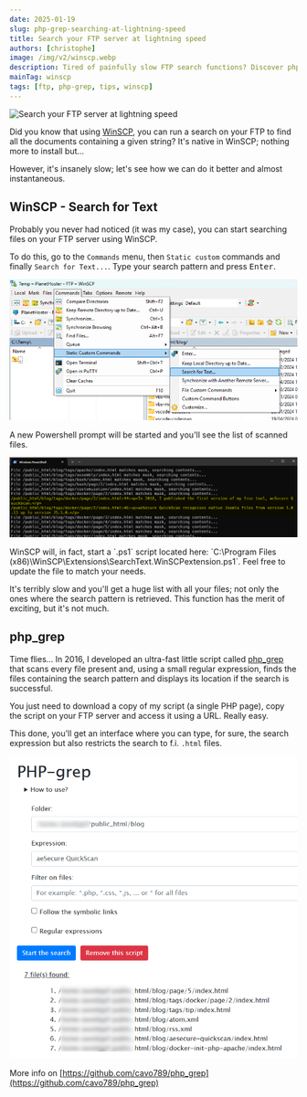 ```yaml
---
date: 2025-01-19
slug: php-grep-searching-at-lightning-speed
title: Search your FTP server at lightning speed
authors: [christophe]
image: /img/v2/winscp.webp
description: Tired of painfully slow FTP search functions? Discover php_grep, the ultra-fast PHP script that uses regular expressions to find content on your FTP server at lightning speed.
mainTag: winscp
tags: [ftp, php-grep, tips, winscp]
---
```

![Search your FTP server at lightning speed](/img/v2/winscp.webp)

Did you know that using [WinSCP](https://winscp.net/), you can run a search on your FTP to find all the documents containing a given string? It's native in WinSCP; nothing more to install but...

However, it's insanely slow; let's see how we can do it better and almost instantaneous.

<!-- truncate -->

## WinSCP - Search for Text

Probably you never had noticed (it was my case), you can start searching files on your FTP server using WinSCP.

To do this, go to the `Commands` menu, then `Static custom` commands and finally `Search for Text...`.  Type your search pattern and press <kbd>Enter</kbd>.

![Search for Text](./images/search_for_text.png)

A new Powershell prompt will be started and you'll see the list of scanned files.

![Result](./images/result.png)

<AlertBox variant="info" title="It's a Powershell script">
WinSCP will, in fact, start a `.ps1` script located here: `C:\Program Files (x86)\WinSCP\Extensions\SearchText.WinSCPextension.ps1`. Feel free to update the file to match your needs.

</AlertBox>

It's terribly slow and you'll get a huge list with all your files; not only the ones where the search pattern is retrieved. This function has the merit of exciting, but it's not much.

## php_grep

Time flies... In 2016, I developed an ultra-fast little script called [php_grep](https://github.com/cavo789/php_grep) that scans every file present and, using a small regular expression, finds the files containing the search pattern and displays its location if the search is successful.

You just need to download a copy of my script (a single PHP page), copy the script on your FTP server and access it using a URL. Really easy.

This done, you'll get an interface where you can type, for sure, the search expression but also restricts the search to f.i. `.html` files.

![php_grep in action](./images/php_grep.png)

More info on [https://github.com/cavo789/php_grep](https://github.com/cavo789/php_grep)

